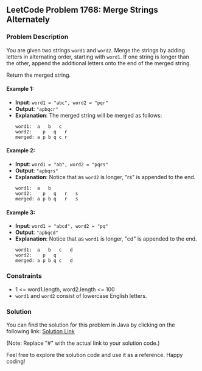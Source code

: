 ## LeetCode Problem 1768: Merge Strings Alternately

### Problem Description

You are given two strings `word1` and `word2`. Merge the strings by adding letters in alternating order, starting with `word1`. If one string is longer than the other, append the additional letters onto the end of the merged string.

Return the merged string.

#### Example 1:

- **Input**: `word1 = "abc", word2 = "pqr"`
- **Output**: `"apbqcr"`
- **Explanation**: The merged string will be merged as follows:
  ```
  word1:  a   b   c
  word2:    p   q   r
  merged: a p b q c r
  ```

#### Example 2:

- **Input**: `word1 = "ab", word2 = "pqrs"`
- **Output**: `"apbqrs"`
- **Explanation**: Notice that as `word2` is longer, "rs" is appended to the end.
  ```
  word1:  a   b
  word2:    p   q   r   s
  merged: a p b q   r   s
  ```

#### Example 3:

- **Input**: `word1 = "abcd", word2 = "pq"`
- **Output**: `"apbqcd"`
- **Explanation**: Notice that as `word1` is longer, "cd" is appended to the end.
  ```
  word1:  a   b   c   d
  word2:    p   q
  merged: a p b q c   d
  ```

### Constraints

- 1 <= word1.length, word2.length <= 100
- `word1` and `word2` consist of lowercase English letters.

### Solution

You can find the solution for this problem in Java by clicking on the following link: [Solution Link](#)

(Note: Replace "#" with the actual link to your solution code.)

Feel free to explore the solution code and use it as a reference. Happy coding!

